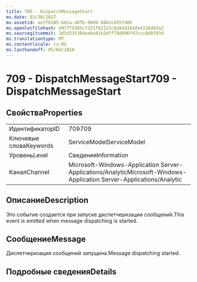 ```yaml
---
title: 709 - DispatchMessageStart
ms.date: 03/30/2017
ms.assetid: aef78385-681a-40fb-9809-0862c655fd06
ms.openlocfilehash: e97775585cf321f82322c0a9dd342eb4310dd3a2
ms.sourcegitcommit: 3d5d33f384eeba41b2dff79d096f47ccc8d8f03d
ms.translationtype: MT
ms.contentlocale: ru-RU
ms.lasthandoff: 05/04/2018
---
```

# <a name="709---dispatchmessagestart"></a><span data-ttu-id="48f1b-102">709 - DispatchMessageStart</span><span class="sxs-lookup"><span data-stu-id="48f1b-102">709 - DispatchMessageStart</span></span>
## <a name="properties"></a><span data-ttu-id="48f1b-103">Свойства</span><span class="sxs-lookup"><span data-stu-id="48f1b-103">Properties</span></span>  
  
|||  
|-|-|  
|<span data-ttu-id="48f1b-104">Идентификатор</span><span class="sxs-lookup"><span data-stu-id="48f1b-104">ID</span></span>|<span data-ttu-id="48f1b-105">709</span><span class="sxs-lookup"><span data-stu-id="48f1b-105">709</span></span>|  
|<span data-ttu-id="48f1b-106">Ключевые слова</span><span class="sxs-lookup"><span data-stu-id="48f1b-106">Keywords</span></span>|<span data-ttu-id="48f1b-107">ServiceModel</span><span class="sxs-lookup"><span data-stu-id="48f1b-107">ServiceModel</span></span>|  
|<span data-ttu-id="48f1b-108">Уровень</span><span class="sxs-lookup"><span data-stu-id="48f1b-108">Level</span></span>|<span data-ttu-id="48f1b-109">Сведения</span><span class="sxs-lookup"><span data-stu-id="48f1b-109">Information</span></span>|  
|<span data-ttu-id="48f1b-110">Канал</span><span class="sxs-lookup"><span data-stu-id="48f1b-110">Channel</span></span>|<span data-ttu-id="48f1b-111">Microsoft-Windows-Application Server-Applications/Analytic</span><span class="sxs-lookup"><span data-stu-id="48f1b-111">Microsoft-Windows-Application Server-Applications/Analytic</span></span>|  
  
## <a name="description"></a><span data-ttu-id="48f1b-112">Описание</span><span class="sxs-lookup"><span data-stu-id="48f1b-112">Description</span></span>  
 <span data-ttu-id="48f1b-113">Это событие создается при запуске диспетчеризации сообщений.</span><span class="sxs-lookup"><span data-stu-id="48f1b-113">This event is emitted when message dispatching is started.</span></span>  
  
## <a name="message"></a><span data-ttu-id="48f1b-114">Сообщение</span><span class="sxs-lookup"><span data-stu-id="48f1b-114">Message</span></span>  
 <span data-ttu-id="48f1b-115">Диспетчеризация сообщений запущена.</span><span class="sxs-lookup"><span data-stu-id="48f1b-115">Message dispatching started.</span></span>  
  
## <a name="details"></a><span data-ttu-id="48f1b-116">Подробные сведения</span><span class="sxs-lookup"><span data-stu-id="48f1b-116">Details</span></span>
